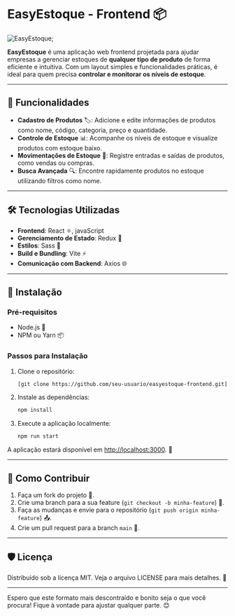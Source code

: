 # EasyEstoque - Frontend 📦

![EasyEstoque](https://imgur.com/4EVVw28);

**EasyEstoque** é uma aplicação web frontend projetada para ajudar empresas a gerenciar estoques de **qualquer tipo de produto** de forma eficiente e intuitiva. Com um layout simples e funcionalidades práticas, é ideal para quem precisa **controlar e monitorar os níveis de estoque**.

---

## 🚀 Funcionalidades

- **Cadastro de Produtos** 🏷️: Adicione e edite informações de produtos como nome, código, categoria, preço e quantidade.
- **Controle de Estoque** 📊: Acompanhe os níveis de estoque e visualize produtos com estoque baixo.
- **Movimentações de Estoque** 🔄: Registre entradas e saídas de produtos, como vendas ou compras.
- **Busca Avançada** 🔍: Encontre rapidamente produtos no estoque utilizando filtros como nome.

---

## 🛠️ Tecnologias Utilizadas

- **Frontend**: React ⚛️, javaScript
- **Gerenciamento de Estado**: Redux 🔄
- **Estilos**: Sass 🧵
- **Build e Bundling**: Vite ⚡
- **Comunicação com Backend**: Axios 🌐

---

## 📝 Instalação

### Pré-requisitos

- Node.js  🚀
- NPM ou Yarn 📦

### Passos para Instalação

1. Clone o repositório:

   ```bash
   [git clone https://github.com/seu-usuario/easyestoque-frontend.git](https://github.com/FigueiredoTiago/EasyEstoque.git)
   ```

2. Instale as dependências:

   ```bash
   npm install
   ```

3. Execute a aplicação localmente:

   ```bash
   npm run start
   ```

A aplicação estará disponível em [http://localhost:3000](http://localhost:3000). 🎉

---

## 🤝 Como Contribuir

1. Faça um fork do projeto 🍴.
2. Crie uma branch para a sua feature (`git checkout -b minha-feature`) 🔧.
3. Faça as mudanças e envie para o repositório (`git push origin minha-feature`) 📤.
4. Crie um pull request para a branch `main` 🔄.

---

## 🛡️ Licença

Distribuído sob a licença MIT. Veja o arquivo LICENSE para mais detalhes. 📄

---

Espero que este formato mais descontraído e bonito seja o que você procura! Fique à vontade para ajustar qualquer parte. 😊
